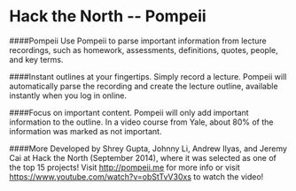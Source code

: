 Hack the North -- Pompeii
============
####Pompeii
Use Pompeii to parse important information from lecture recordings, such as homework, assessments, definitions, quotes, people, and key terms.

####Instant outlines at your fingertips.
Simply record a lecture. Pompeii will automatically parse the recording and create the lecture outline, available instantly when you log in online.

####Focus on important content.
Pompeii will only add important information to the outline. In a video course from Yale, about 80% of the information was marked as not important.

####More
Developed by Shrey Gupta, Johnny Li, Andrew Ilyas, and Jeremy Cai at Hack the North (September 2014), where it was selected as one of the top 15 projects! Visit http://pompeii.me for more info or visit https://www.youtube.com/watch?v=obStTvV30xs to watch the video!
